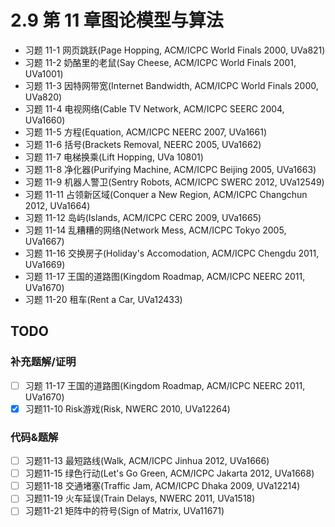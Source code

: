 # 2.9 第 11 章图论模型与算法

- 习题 11-1 网页跳跃(Page Hopping, ACM/ICPC World Finals 2000, UVa821)
- 习题 11-2 奶酪里的老鼠(Say Cheese, ACM/ICPC World Finals 2001, UVa1001)
- 习题 11-3 因特网带宽(Internet Bandwidth, ACM/ICPC World Finals 2000, UVa820) 
- 习题 11-4 电视网络(Cable TV Network, ACM/ICPC SEERC 2004, UVa1660) 
- 习题 11-5 方程(Equation, ACM/ICPC NEERC 2007, UVa1661) 
- 习题 11-6 括号(Brackets Removal, NEERC 2005, UVa1662)
- 习题 11-7 电梯换乘(Lift Hopping, UVa 10801) 
- 习题 11-8 净化器(Purifying Machine, ACM/ICPC Beijing 2005, UVa1663)
- 习题 11-9 机器人警卫(Sentry Robots, ACM/ICPC SWERC 2012, UVa12549) 
- 习题 11-11 占领新区域(Conquer a New Region, ACM/ICPC Changchun 2012, UVa1664) 
- 习题 11-12 岛屿(Islands, ACM/ICPC CERC 2009, UVa1665) 
- 习题 11-14 乱糟糟的网络(Network Mess, ACM/ICPC Tokyo 2005, UVa1667) 
- 习题 11-16 交换房子(Holiday's Accomodation, ACM/ICPC Chengdu 2011, UVa1669)
- 习题 11-17 王国的道路图(Kingdom Roadmap, ACM/ICPC NEERC 2011, UVa1670) 
- 习题 11-20 租车(Rent a Car, UVa12433)

## TODO

### 补充题解/证明
- [ ] 习题 11-17 王国的道路图(Kingdom Roadmap, ACM/ICPC NEERC 2011, UVa1670) 
- [x] 习题11-10 Risk游戏(Risk, NWERC 2010, UVa12264)

### 代码&题解
- [ ] 习题11-13 最短路线(Walk, ACM/ICPC Jinhua 2012, UVa1666)
- [ ] 习题11-15 绿色行动(Let's Go Green, ACM/ICPC Jakarta 2012, UVa1668)
- [ ] 习题11-18 交通堵塞(Traffic Jam, ACM/ICPC Dhaka 2009, UVa12214)
- [ ] 习题11-19 火车延误(Train Delays, NWERC 2011, UVa1518)
- [ ] 习题11-21 矩阵中的符号(Sign of Matrix, UVa11671)